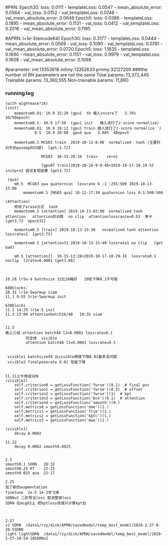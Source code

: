  #PRN:
        Epoch30:    loss: 0.0111 - templateLoss: 0.0547 - mean_absolute_error: 0.0564 - val_loss: 0.0152 - val_templateLoss: 0.0748 - val_mean_absolute_error: 0.0646
        Epoch5:     loss: 0.0386 - templateLoss: 0.1895 - mean_absolute_error: 0.1131 - val_loss: 0.0412 - val_templateLoss: 0.2016 - val_mean_absolute_error: 0.1195


#APRN:
        l=1e-3(encode64)
        Epoch30:    loss: 0.3177 - templateLoss: 0.0444 - mean_absolute_error: 0.0569 - val_loss: 0.1090 - val_templateLoss: 0.0781 - val_mean_absolute_error: 0.0720
        Epoch5:     loss: 1.1835 - templateLoss: 0.1690 - mean_absolute_error: 0.1151 - val_loss: 0.9979 - val_templateLoss: 0.1608 - val_mean_absolute_error: 0.1098



#parameter:
        init:13353618
        initmy:13352633
        prnmy:32127209
###the number of BN parameters are not the same
        Total params: 13,372,445
        Trainable params: 13,360,555
        Non-trainable params: 11,890


### running log
    (with wightmask*16)
    (init)
        momentum0.01: 10.9 15:20 (gpu1  tb 输入zscore了   3.76%  30/50epoch)
        momentum0.5: 10.9 17:50  (gpu1 init   输入进行了z-score normalize)
        momentum0.01: 10.9 18:12 (gpu1 train 输入进行了z-score normalize  )
                 0.5  10.9 20:00  gpu4 qua   3.88%  40epoch
                 
        momentum0.5 MCG03 train  2019-10-11-8:00  normalized  tanh (主要针对负的posmap的问题)  [get:3.72]
        
                    MCG03  10-15-20:34  train    zeroz
        
                    [gpu07 train]2019-10-16-9-8-46+2019-10-17-10-19-52  initprn2 尝试复现结果 [get3.72]
        
     (qua)
        m0.5  MCG03 qua quaternion  lossrate 0 :1 :255:500 2019-10-13-15:00
            momentum0.5 [MG03 qua] 10-12-17:30 quaternion loss 0:1:500:500
         
    (Attention)    
        修改了erase方式  tanh 
        momentum0.5 [attention] 2019-10-13-03:00  normalized tanh attention   attention的训练  no clip  attentionlossrante=0.03  单卡 [get3.72  epoch32]
        
        momentum0.5 [train] 2019-10-13-15:30   normalized tanh attention  lossrate=1  [get3.75]
        
        momentum0.5 [attention3] 2019-10-13-15:49 lossrate1 no clip   [get bad]

        m0.5 [attention2]  10-15-13:28+2019-10-17-10-29-16  lossrate0.1  noclip  l2rate=0.0001 [get3.68]
        


    10.28 lr5e-4 batchsize 32比16略好   10轮下降0.1不可取
    
    600blocks:
    10.31 lr1e-5warmup siam
    11.1 9:55 1r1e-5warmup init
    
    630blocks
    11.1 14:29 lr1e-5 init 
    11.3 23:00 attentionbatch16/48   10:35 siam
    
 
    11.5
    晚上三组 attention batch48 l2=0.0001 lossrate=0.1
             完全体  visible
             attention batch48 l2=0.0001 lossrate=0.5
             
             
     visible1 batchsize48 比visible稍微下降0.01基本没问题
     visible2 finalposerate 0.01 性能下降
     
     
    11.11上午两组SDN
    (visible2)
        self.criterion0 = getLossFunction('fwrse')(0.1)  # final pos
        self.criterion1 = getLossFunction('fwrse')(0.5)  # offset
        self.criterion2 = getLossFunction('fwrse')(1)  # kpt
        self.criterion3 = getLossFunction('bce')(0.1)  # attention
        self.criterion4 = getLossFunction('smooth')(0.)
        self.metrics0 = getLossFunction('nme')(1.)
        self.metrics1 = getLossFunction('frse')(1.)
        self.metrics2 = getLossFunction('kptc')(1.)
        self.metrics3 = getLossFunction('mae')(1.)
     
    (visible1)
        decay 0.0002
        
    11.12
        decay 0.0002 smooth0.0025
        
    
    2.5
    smooth0.1 SDRN   20:32
    smooth0.25 RT    22:15
    smooth0.025 qua  22:17
    
    2.25
    加了新的augmentation
    finetune  2e-5 1e-3学习率
    SDRNv2 二阶导当loss 取消整体loss
    SDRN 在mcg03上 把kptloss改成只计算kpt处
    
    
    
    2.27
    v2 SDRN  /data1/rzy/disk/APRN/savedmodel/temp_best_model/2020-2-27-8-28-5SDRN
    light lightSDRN  /data1/rzy/disk/APRN/savedmodel/temp_best_model/2020-2-27-10-59-10SDRNv2
